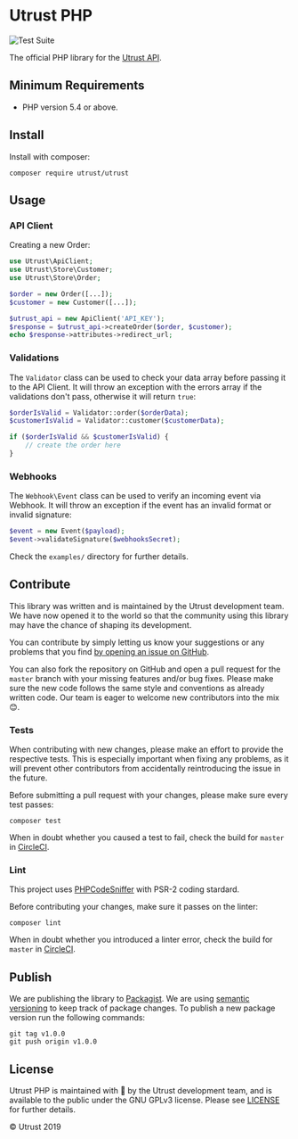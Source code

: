# Utrust PHP

![Test Suite](https://github.com/utrustdev/utrust-php/workflows/Test%20Suite/badge.svg)

The official PHP library for the [Utrust API](https://docs.api.utrust.com).

## Minimum Requirements

- PHP version 5.4 or above.

## Install

Install with composer:

```
composer require utrust/utrust
```

## Usage

### API Client

Creating a new Order:

```php
use Utrust\ApiClient;
use Utrust\Store\Customer;
use Utrust\Store\Order;

$order = new Order([...]);
$customer = new Customer([...]);

$utrust_api = new ApiClient('API_KEY');
$response = $utrust_api->createOrder($order, $customer);
echo $response->attributes->redirect_url;
```

### Validations

The `Validator` class can be used to check your data array before passing it to the API Client.
It will throw an exception with the errors array if the validations don't pass, otherwise it will return `true`:

```php
$orderIsValid = Validator::order($orderData);
$customerIsValid = Validator::customer($customerData);

if ($orderIsValid && $customerIsValid) {
    // create the order here
}
```

### Webhooks

The `Webhook\Event` class can be used to verify an incoming event via Webhook.
It will throw an exception if the event has an invalid format or invalid signature:

```php
$event = new Event($payload);
$event->validateSignature($webhooksSecret);
```

Check the `examples/` directory for further details.

## Contribute

This library was written and is maintained by the Utrust development team.
We have now opened it to the world so that the community using this library may have the chance of shaping its development.

You can contribute by simply letting us know your suggestions or any problems that you find [by opening an issue on GitHub](https://github.com/utrustdev/utrust-php/issues/new).

You can also fork the repository on GitHub and open a pull request for the `master` branch with your missing features and/or bug fixes.
Please make sure the new code follows the same style and conventions as already written code.
Our team is eager to welcome new contributors into the mix :blush:.

### Tests

When contributing with new changes, please make an effort to provide the respective tests.
This is especially important when fixing any problems, as it will prevent other contributors
from accidentally reintroducing the issue in the future.

Before submitting a pull request with your changes, please make sure every test passes:

```
composer test
```

When in doubt whether you caused a test to fail, check the build for `master` in
[CircleCI](https://circleci.com/gh/utrustdev/utrust-php).

### Lint

This project uses [PHPCodeSniffer](https://github.com/squizlabs/PHP_CodeSniffer) with PSR-2 coding stardard.

Before contributing your changes, make sure it passes on the linter:

```
composer lint
```

When in doubt whether you introduced a linter error, check the build for `master` in
[CircleCI](https://circleci.com/gh/utrustdev/utrust-php).

## Publish

We are publishing the library to [Packagist](https://packagist.org/packages/utrust/utrust).
We are using [semantic versioning](https://semver.org) to keep track of package changes.
To publish a new package version run the following commands:

```
git tag v1.0.0
git push origin v1.0.0
```

## License

Utrust PHP is maintained with :purple_heart: by the Utrust development team,
and is available to the public under the GNU GPLv3 license.
Please see [LICENSE](https://github.com/utrustdev/utrust-php/blob/master/LICENSE) for further details.

&copy; Utrust 2019
